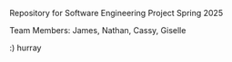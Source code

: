 Repository for Software Engineering Project Spring 2025

Team Members: James, Nathan, Cassy, Giselle

:) hurray
